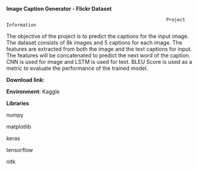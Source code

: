**Image Caption Generator - Flickr Dataset**

                                                               Project Information
                                                                    

The objective of the project is to predict the captions for the input image. The dataset consists of 8k images and 5 captions for each image. The features are extracted from both the image and the text captions for input. The features will be concatenated to predict the next word of the caption. CNN is used for image and LSTM is used for text. BLEU Score is used as a metric to evaluate the performance of the trained model.


**Download link:** 


**Environment**: Kaggle


**Libraries**

numpy

matplotlib

keras

tensorflow

nltk
